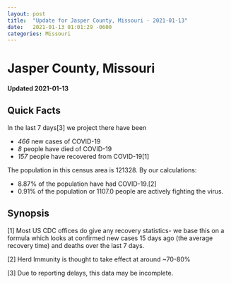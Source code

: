 ```yaml
---
layout: post
title:  "Update for Jasper County, Missouri - 2021-01-13"
date:   2021-01-13 01:01:29 -0600
categories: Missouri
---
```


# Jasper County, Missouri
#### Updated 2021-01-13

## Quick Facts

In the last 7 days[3] we project there have been
- *466* new cases of COVID-19
- *8* people have died of COVID-19
- *157* people have recovered from COVID-19[1]

The population in this census area is 121328. By our calculations:
- 8.87% of the population have had COVID-19.[2]
- 0.91% of the population or 1107.0 people are actively fighting the virus.

## Synopsis




[1] Most US CDC offices do give any recovery statistics- we base this on a formula which looks at confirmed new cases
15 days ago (the average recovery time) and deaths over the last 7 days.

[2] Herd Immunity is thought to take effect at around ~70-80%

[3] Due to reporting delays, this data may be incomplete.
 
    